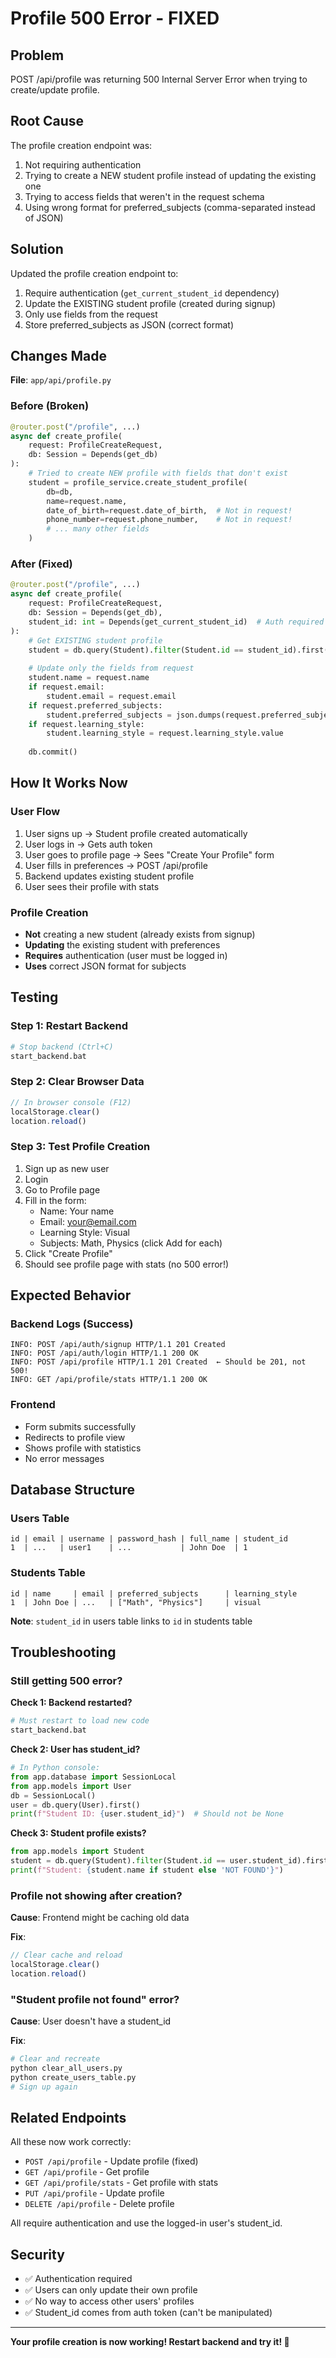 # Profile 500 Error - FIXED

## Problem
POST /api/profile was returning 500 Internal Server Error when trying to create/update profile.

## Root Cause
The profile creation endpoint was:
1. Not requiring authentication
2. Trying to create a NEW student profile instead of updating the existing one
3. Trying to access fields that weren't in the request schema
4. Using wrong format for preferred_subjects (comma-separated instead of JSON)

## Solution
Updated the profile creation endpoint to:
1. Require authentication (`get_current_student_id` dependency)
2. Update the EXISTING student profile (created during signup)
3. Only use fields from the request
4. Store preferred_subjects as JSON (correct format)

## Changes Made

**File**: `app/api/profile.py`

### Before (Broken)
```python
@router.post("/profile", ...)
async def create_profile(
    request: ProfileCreateRequest,
    db: Session = Depends(get_db)
):
    # Tried to create NEW profile with fields that don't exist
    student = profile_service.create_student_profile(
        db=db,
        name=request.name,
        date_of_birth=request.date_of_birth,  # Not in request!
        phone_number=request.phone_number,    # Not in request!
        # ... many other fields
    )
```

### After (Fixed)
```python
@router.post("/profile", ...)
async def create_profile(
    request: ProfileCreateRequest,
    db: Session = Depends(get_db),
    student_id: int = Depends(get_current_student_id)  # Auth required
):
    # Get EXISTING student profile
    student = db.query(Student).filter(Student.id == student_id).first()
    
    # Update only the fields from request
    student.name = request.name
    if request.email:
        student.email = request.email
    if request.preferred_subjects:
        student.preferred_subjects = json.dumps(request.preferred_subjects)
    if request.learning_style:
        student.learning_style = request.learning_style.value
    
    db.commit()
```

## How It Works Now

### User Flow
1. User signs up → Student profile created automatically
2. User logs in → Gets auth token
3. User goes to profile page → Sees "Create Your Profile" form
4. User fills in preferences → POST /api/profile
5. Backend updates existing student profile
6. User sees their profile with stats

### Profile Creation
- **Not** creating a new student (already exists from signup)
- **Updating** the existing student with preferences
- **Requires** authentication (user must be logged in)
- **Uses** correct JSON format for subjects

## Testing

### Step 1: Restart Backend
```bash
# Stop backend (Ctrl+C)
start_backend.bat
```

### Step 2: Clear Browser Data
```javascript
// In browser console (F12)
localStorage.clear()
location.reload()
```

### Step 3: Test Profile Creation
1. Sign up as new user
2. Login
3. Go to Profile page
4. Fill in the form:
   - Name: Your name
   - Email: your@email.com
   - Learning Style: Visual
   - Subjects: Math, Physics (click Add for each)
5. Click "Create Profile"
6. Should see profile page with stats (no 500 error!)

## Expected Behavior

### Backend Logs (Success)
```
INFO: POST /api/auth/signup HTTP/1.1 201 Created
INFO: POST /api/auth/login HTTP/1.1 200 OK
INFO: POST /api/profile HTTP/1.1 201 Created  ← Should be 201, not 500!
INFO: GET /api/profile/stats HTTP/1.1 200 OK
```

### Frontend
- Form submits successfully
- Redirects to profile view
- Shows profile with statistics
- No error messages

## Database Structure

### Users Table
```
id | email | username | password_hash | full_name | student_id
1  | ...   | user1    | ...           | John Doe  | 1
```

### Students Table
```
id | name     | email | preferred_subjects      | learning_style
1  | John Doe | ...   | ["Math", "Physics"]     | visual
```

**Note**: `student_id` in users table links to `id` in students table

## Troubleshooting

### Still getting 500 error?

**Check 1: Backend restarted?**
```bash
# Must restart to load new code
start_backend.bat
```

**Check 2: User has student_id?**
```python
# In Python console:
from app.database import SessionLocal
from app.models import User
db = SessionLocal()
user = db.query(User).first()
print(f"Student ID: {user.student_id}")  # Should not be None
```

**Check 3: Student profile exists?**
```python
from app.models import Student
student = db.query(Student).filter(Student.id == user.student_id).first()
print(f"Student: {student.name if student else 'NOT FOUND'}")
```

### Profile not showing after creation?

**Cause**: Frontend might be caching old data

**Fix**:
```javascript
// Clear cache and reload
localStorage.clear()
location.reload()
```

### "Student profile not found" error?

**Cause**: User doesn't have a student_id

**Fix**:
```bash
# Clear and recreate
python clear_all_users.py
python create_users_table.py
# Sign up again
```

## Related Endpoints

All these now work correctly:
- `POST /api/profile` - Update profile (fixed)
- `GET /api/profile` - Get profile
- `GET /api/profile/stats` - Get profile with stats
- `PUT /api/profile` - Update profile
- `DELETE /api/profile` - Delete profile

All require authentication and use the logged-in user's student_id.

## Security

- ✅ Authentication required
- ✅ Users can only update their own profile
- ✅ No way to access other users' profiles
- ✅ Student_id comes from auth token (can't be manipulated)

---

**Your profile creation is now working! Restart backend and try it! 🎉**
